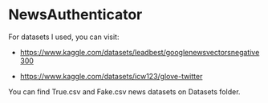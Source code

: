 # NewsAuthenticator

For datasets I used, you can visit:

- https://www.kaggle.com/datasets/leadbest/googlenewsvectorsnegative300

- https://www.kaggle.com/datasets/icw123/glove-twitter

You can find True.csv and Fake.csv news datasets on Datasets folder.
